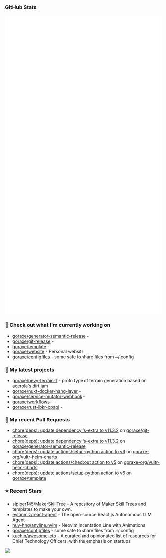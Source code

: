 
### GitHub Stats

<p align="left"><img src="https://raw.githubusercontent.com/goraxe/goraxe/main/github-metrics.svg" /></p>

### 👷 Check out what I'm currently working on

- [goraxe/generator-semantic-release](https://github.com/goraxe/generator-semantic-release) - 
- [goraxe/git-release](https://github.com/goraxe/git-release) - 
- [goraxe/template](https://github.com/goraxe/template) - 
- [goraxe/website](https://github.com/goraxe/website) - Personal website
- [goraxe/configfiles](https://github.com/goraxe/configfiles) - some safe to share files from ~/.config 
### 🌱 My latest projects

- [goraxe/bevy-terrain-1](https://github.com/goraxe/bevy-terrain-1) - proto type of terrain generation based on acerola&#39;s dirt jam
- [goraxe/nuxt-docker-hang-layer](https://github.com/goraxe/nuxt-docker-hang-layer) - 
- [goraxe/service-mutator-webhook](https://github.com/goraxe/service-mutator-webhook) - 
- [goraxe/workflows](https://github.com/goraxe/workflows) - 
- [goraxe/rust-ibkr-cpapi](https://github.com/goraxe/rust-ibkr-cpapi) - 
### 🔨 My recent Pull Requests

- [chore(deps): update dependency fs-extra to v11.3.2](https://github.com/goraxe/git-release/pull/151) on [goraxe/git-release](https://github.com/goraxe/git-release)
- [chore(deps): update dependency fs-extra to v11.3.2](https://github.com/goraxe/generator-semantic-release/pull/241) on [goraxe/generator-semantic-release](https://github.com/goraxe/generator-semantic-release)
- [chore(deps): update actions/setup-python action to v6](https://github.com/goraxe-org/vultr-helm-charts/pull/71) on [goraxe-org/vultr-helm-charts](https://github.com/goraxe-org/vultr-helm-charts)
- [chore(deps): update actions/checkout action to v5](https://github.com/goraxe-org/vultr-helm-charts/pull/70) on [goraxe-org/vultr-helm-charts](https://github.com/goraxe-org/vultr-helm-charts)
- [chore(deps): update actions/setup-python action to v6](https://github.com/goraxe/template/pull/33) on [goraxe/template](https://github.com/goraxe/template)
### ⭐ Recent Stars

- [sjpiper145/MakerSkillTree](https://github.com/sjpiper145/MakerSkillTree) - A repository of Maker Skill Trees and templates to make your own.  
- [eylonmiz/react-agent](https://github.com/eylonmiz/react-agent) - The open-source React.js Autonomous LLM Agent
- [huy-hng/anyline.nvim](https://github.com/huy-hng/anyline.nvim) - Neovim Indentation Line with Animations
- [goraxe/configfiles](https://github.com/goraxe/configfiles) - some safe to share files from ~/.config 
- [kuchin/awesome-cto](https://github.com/kuchin/awesome-cto) - A curated and opinionated list of resources for Chief Technology Officers, with the emphasis on startups

![](https://komarev.com/ghpvc/?username=goraxe)
